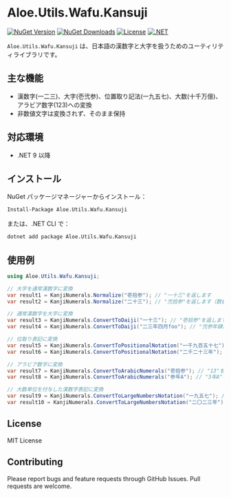 # Aloe.Utils.Wafu.Kansuji

[![NuGet Version](https://img.shields.io/nuget/v/Aloe.Utils.Wafu.Kansuji.svg)](https://www.nuget.org/packages/Aloe.Utils.Wafu.Kansuji)
[![NuGet Downloads](https://img.shields.io/nuget/dt/Aloe.Utils.Wafu.Kansuji.svg)](https://www.nuget.org/packages/Aloe.Utils.Wafu.Kansuji)
[![License](https://img.shields.io/github/license/ted-sharp/aloe-utils-wafu-kansuji.svg)](LICENSE)
[![.NET](https://img.shields.io/badge/.NET-9.0-blue.svg)](https://dotnet.microsoft.com/download/dotnet/9.0)

`Aloe.Utils.Wafu.Kansuji` は、日本語の漢数字と大字を扱うためのユーティリティライブラリです。

## 主な機能

* 漢数字(一二三)、大字(壱弐参)、位置取り記法(一九五七)、大数(十千万億)、アラビア数字(123)への変換
* 非数値文字は変換されず、そのまま保持

## 対応環境

* .NET 9 以降

## インストール

NuGet パッケージマネージャーからインストール：

```cmd
Install-Package Aloe.Utils.Wafu.Kansuji
```

または、.NET CLI で：

```cmd
dotnet add package Aloe.Utils.Wafu.Kansuji
```

## 使用例

```csharp
using Aloe.Utils.Wafu.Kansuji;

// 大字を通常漢数字に変換
var result1 = KanjiNumerals.Normalize("壱拾参"); // "一十三"を返します
var result2 = KanjiNumerals.Normalize("二十三"); // "弐拾参"を返します（数値のみの場合）

// 通常漢数字を大字に変換
var result3 = KanjiNumerals.ConvertToDaiji("一十三"); // "壱拾参"を返します
var result4 = KanjiNumerals.ConvertToDaiji("二三年四月foo"); // "弐参年肆月foo"を返します

// 位取り表記に変換
var result5 = KanjiNumerals.ConvertToPositionalNotation("一千九百五十七"); // "一九五七"を返します
var result6 = KanjiNumerals.ConvertToPositionalNotation("二千二十三年"); // "二〇二三年"を返します

// アラビア数字に変換
var result7 = KanjiNumerals.ConvertToArabicNumerals("壱拾参"); // "13"を返します
var result8 = KanjiNumerals.ConvertToArabicNumerals("参年A"); // "3年A"を返します

// 大数単位を付与した漢数字表記に変換
var result9 = KanjiNumerals.ConvertToLargeNumbersNotation("一九五七"); // "一千九百五十七"を返します
var result10 = KanjiNumerals.ConvertToLargeNumbersNotation("二〇二三年"); // "二千二十三年"を返します
```

## License

MIT License

## Contributing

Please report bugs and feature requests through GitHub Issues. Pull requests are welcome.
